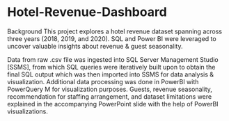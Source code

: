 # Hotel-Revenue-Dashboard
Background
This project explores a hotel revenue dataset spanning across three years (2018, 2019, and 2020). SQL and Power BI were leveraged to uncover valuable insights about revenue & guest seasonality.

Data from raw .csv file was ingested into SQL Server Management Studio [SSMS], from which SQL queries were iteratively built upon to obtain the final SQL output which was then imported into SSMS for data analysis & visualization. Additional data processing was done in PowerBI with PowerQuery M for visualization purposes. Guests, revenue seasonality, recommendation for staffing arrangement, and dataset limitations were explained in the accompanying PowerPoint slide with the help of PowerBI visualizations.
